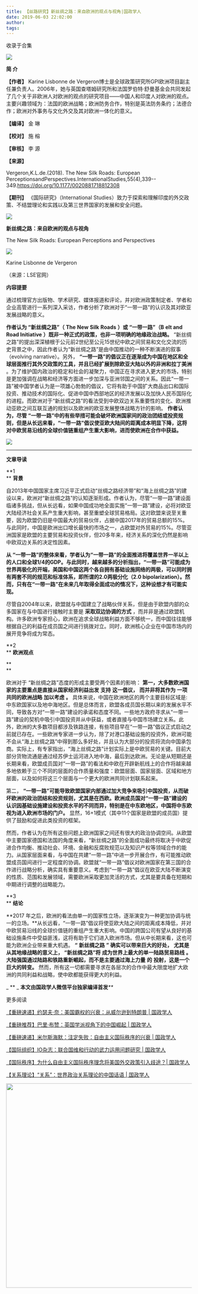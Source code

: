 ```yaml
---
title: 【丝路研究】新丝绸之路：来自欧洲的观点与视角|国政学人
date: 2019-06-03 22:02:00
author: 
tags: 
---
```



收录于合集

![](/images/3143/2.gif)

  

  

  

**简 介**

 **【作者】** Karine Lisbonne de
Vergeron博士是全球政策研究所GPI欧洲项目副主任兼负责人。2006年，她与英国查塔姆研究所和法国罗伯特·舒曼基金会共同发起了几个关于非欧洲人对欧洲的观点的研究项目——中国人和印度人对欧洲的观点。主要兴趣领域为：法国的欧洲战略；欧洲防务合作，特别是英法防务条约；法德合作；欧洲对外事务与文化外交及其对欧洲一体化的意义。

 **【编译】** 金 琳

 **【校对】** 施 榕

 **【审核】** 李 源

 **【来源】**

Vergeron,K.L.de.(2018). The New Silk Roads: European
PerceptionsandPerspectives.InternationalStudies,55(4),339--
349.https://doi.org/10.1177/0020881718812308

 **【期刊】** 《国际研究》（International
Studies）致力于探索和理解印度的外交政策、不结盟理论和实践以及第三世界国家的发展和安全问题。

![](/images/3143/3.png)

 **新丝绸之路：来自欧洲的观点与视角**

The New Silk Roads: European Perceptions and Perspectives

  

![](/images/3143/4.png)

Karine Lisbonne de Vergeron

（来源：LSE官网）

  

 **内容提要**

  

通过梳理官方出版物、学术研究、媒体报道和评论，并对欧洲政策制定者、学者和企业高管进行一系列深入采访，作者分析了欧洲对于“一带一路”的认识及其对欧亚发展战略的意义。

 **作者认为 “新丝绸之路”（** **The** **New** **Silk** **Roads** **）或 “一带一路”（B** **elt
and Road Initiative** **）既非一种正式的政策，也非一项明确的地缘政治战略。**
“新丝绸之路”的提出深深植根于公元前2世纪至公元15世纪中欧之间贸易和文化交流的历史背景之中，因此作者认为“新丝绸之路”是由中国推动的一种不断演进的叙事（evolving
narrative）。另外， **“一带一路”的倡议正在逐渐成为中国在地区和全球层面推行其外交政策的工具，并且已经扩展到除欧亚大陆以外的非洲和拉丁美洲**
。为了维护国内政治的稳定和社会的凝聚力，中国正在寻求进入更大的市场，特别是更加强调在战略和经济等方面进一步加深与亚洲邻国之间的关系。因此“一带一路”被中国学者认为是一项雄心勃勃的倡议，它将有助于中国扩大商品出口和国际投资、推动技术的国际化、促进中国中西部地区的经济发展以及加快人民币国际化的进程。而欧洲对于“新丝绸之路”的看法受到中欧双边关系重要性的变化、欧洲推动亚欧之间互联互通的规划以及欧洲的欧亚发展整体战略方针的影响。
**作者认为，尽管
“一带一路”中的有些举措可能会破坏欧洲国家间的政治团结或投资规则，但是从长远来看，“一带一路”倡议使亚欧大陆间的距离成本明显下降，这将对中欧贸易沿线的全球价值链重组产生重大影响，进而使欧洲在合作中获益。**

![](/images/3143/5.jpeg)

 ****  

 **文章导读**

  

**1  
** **背景**

  

自2013年中国国家主席习近平正式启动“丝绸之路经济带”和“海上丝绸之路”的建设以来，欧洲对“新丝绸之路”的认知逐渐形成。作者认为，尽管“一带一路”建设面临诸多挑战，但从长远看，如果中国成功地全面实施“一带一路”建设，必将对欧亚大陆经济社会关系产生重大影响，甚至重塑全球贸易格局。这对欧盟来说至关重要，因为欧盟仍旧是中国最大的贸易伙伴，占据中国2017年的贸易总额的15%。与此同时，中国是欧洲出口增长最快的市场之一，占欧盟对外贸易的15%。尽管亚洲国家是欧盟的主要贸易和投资伙伴，但20多年来，经济关系的深化仍然是影响中欧双边关系的决定性因素。

 **从
“一带一路”的整体来看，学者认为“一带一路”的全面推进将覆盖世界一半以上的人口和全球1/4的GDP。与此同时，越来越多的分析指出，“一带一路”可能成为世界两极化的开端，美国和中国这两个各自拥有基础设施网络的两极，可以同时拥有两套不同的规范和标准体系，即所谓的2.0两极分化（2.0
bipolarization）。然而，只有在“一带一路”在未来几年取得全面成功的情况下，这种设想才有可能实现。**

尽管自2004年以来，欧盟就与中国建立了战略伙伴关系，但是由于欧盟内部的众多国家在与中国进行接触时主要是 **采取双边协调的方式**
，而并非是通过欧盟机构。许多欧洲专家担心，欧洲在追求全球战略利益方面不够统一，而中国往往能够根据自己的利益在成员国之间进行挑拨对立。同时，欧洲核心企业在中国市场内的展开竞争将成为常态。

  

**2  
** **欧洲观点**

 **  
**

欧洲对于 “新丝绸之路”态度的形成主要受两个因素的影响： **第一，大多数欧洲国家的主要重点是直接从国家经济利益出发** **支持** **这一倡议，**
**而并非将其作为** **一项共同的欧洲战略** **加以考虑** **。**
具体来说，中国在欧洲地区的两个主要目标区域是:中东欧国家以及地中海地区。但是总体而言，欧盟各成员国长期以来的发展水平不同，导致各方对“一带一路”建设的承诺和态度不同。一些地方政府寻求从“一带一路”建设的契机中吸引中国投资并从中获益，或者直接与中国市场建立关系。此外，欧洲的大多数项目都涉及铁路连接，有些项目早在“一带一路”倡议正式启动之前就已存在。一些欧洲专家进一步认为，除了对港口基础设施的投资外，欧洲可能不会从“海上丝绸之路”中得到那么多好处，并且认为大部分的投资将流向中国承包商。实际上，有专家指出，“海上丝绸之路”计划实际上是中欧贸易的关键。目前大部分货物流通是通过经苏伊士运河进入地中海，最后到达欧洲。无论是从短期还是长期来看，欧盟成员国对“一带一路”的看法和中欧在开辟新航线上的合作将越来越多地依赖于三个不同的层面的合作质量和强度：欧盟层面、国家层面、区域和地方层面，以及如何将这三个层面与一个更大的欧洲共同计划联系起来。

第二，
**“一带一路”可能导致欧盟国家内部通过加大竞争来吸引中国投资，从而破坏欧洲的政治团结和投资规则，尤其是在西欧。欧洲成员国对“一带一路”建设的认识因基础设施建设和投资水平的不同而异，特别是在中东欧地区，中国将中东欧视为进入欧洲市场的门户。**
显然，16+1模式（其中11个国家是欧盟的成员国）提供了鼓励和促进此类投资的框架。

然而，作者认为在所有这些问题上欧洲国家之间还有很大的政治协调空间。从欧盟中主要国家德国和法国的角度来看，“新丝绸之路”的全面成功最终将取决于中欧促进合作均衡、推动社会、环境、金融和反腐败规范以及知识产权等领域合作的能力。从国家层面来看，与中国在共建“一带一路”中进一步开展合作，有可能推动欧盟成员国间进行一定程度的协调。欧盟就“一带一路”倡议对欧洲国家在第三国的合作进行战略分析，确实具有重要意义。考虑到“一带一路”倡议在欧亚大陆不断演变的性质、范围和发展领域，需要欧洲采取更加灵活的方式，尤其是要具备在短期和中期进行调整的战略能力。

  

**3  
** **结论**

  

 **2017
年之后，欧洲的看法由单一的国家性立场，逐渐演变为一种更加协调与统一的立场。**从长远看，“一带一路”倡议将使亚欧大陆之间的距离成本降低，并对中欧贸易沿线的全球价值链的重组产生重大影响。中国的跨国公司有望从良好的基础设施条件中受益匪浅，这将有助于它们进入欧洲市场。但从中长期来看，这也可能为欧洲企业带来重大机遇。
**“** **新丝绸之路** **”** **确实可以带来巨大的好处，** **尤其是从其地缘战略的意义上， “新丝绸之路”将**
**成为世界上最大的单一陆路贸易路线** **。** **大陆强国通过陆路和铁路重新崛起，而不是主要通过海上力量** **的**
**投射，这是一个巨大的转变。** 然而，所有这一切都需要寻求在各层次的合作中最大限度地扩大欧洲的共同利益和战略，使中欧都能获得更大的利益。

  

 _ ** _ **本文由国政学人微信平台独家编译首发**_**_

  

更多阅读

[【重磅速递】约瑟夫·奈：美国霸权的兴衰：从威尔逊到特朗普 |
国政学人](http://mp.weixin.qq.com/s?__biz=MzI3MTYzMzE5Mw==&mid=2247489590&idx=1&sn=a1322f34c7cfd0be1494d05e33a345ca&chksm=eb3f8670dc480f66a5effd17824651511e60daf3fc4b2cdd2f22e159885e4a01f1af8266fb4d&scene=21#wechat_redirect)  

[【重磅推荐】巴里·布赞：英国学派视角下的中国崛起 |
国政学人](http://mp.weixin.qq.com/s?__biz=MzI3MTYzMzE5Mw==&mid=2247489394&idx=1&sn=1699017a6fcabe15d599c00751470a2e&chksm=eb3f8934dc48002288f0a19989586b155b87a4bfb1f9cb3d7954d27aa15c1c128f78c6b1c1da&scene=21#wechat_redirect)  

[【重磅速递】米尔斯海默：注定失败：自由主义国际秩序的兴衰 |
国政学人](http://mp.weixin.qq.com/s?__biz=MzI3MTYzMzE5Mw==&mid=2247489451&idx=1&sn=f0df9cb9e133b8e77a57a37c46e36af8&chksm=eb3f89eddc4800fb16ada6166aa8e68333d2f3b9e1153bb02af335d77817a2ddea9803281550&scene=21#wechat_redirect)  

[【国际组织】IO杂志：联合国维和行动的武力运用问题研究 |
国政学人](http://mp.weixin.qq.com/s?__biz=MzI3MTYzMzE5Mw==&mid=2247489767&idx=1&sn=8bfe4bdef9c0c3fbb76acc6331805c6d&chksm=eb3f86a1dc480fb704537017dd03aa34614d73592775655e29375fc1a457ebcfb06fd00c3a51&scene=21#wechat_redirect)

[【国际秩序】为什么自由主义国际秩序理念将美国外交政策引入歧途？|
国政学人](http://mp.weixin.qq.com/s?__biz=MzI3MTYzMzE5Mw==&mid=2247489775&idx=1&sn=21ef70bf9e6efaa1273a7eb095a3b65f&chksm=eb3f86a9dc480fbf758cadcddf2f4b47702dd09650784442b8e8bab6b17be10cd46b16b96fd8&scene=21#wechat_redirect)  

[【关系理论】“关系”：世界政治关系理论的中国话语 |
国政学人](http://mp.weixin.qq.com/s?__biz=MzI3MTYzMzE5Mw==&mid=2247489791&idx=1&sn=c33af3e53142517a8b8f9b9cf317815a&chksm=eb3f86b9dc480fafef9629649f3b3c872a7aae3de608e7fa9a60614f0b5bcea7c874a73dc72f&scene=21#wechat_redirect)  

  

<img src='/images/3143/6.gif' width='554.306px' />

